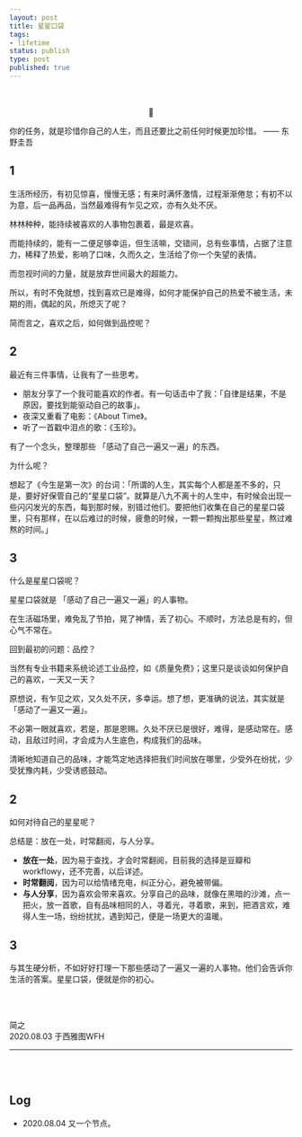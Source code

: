 ```yaml
--- 
layout: post
title: 星星口袋
tags: 
- lifetime
status: publish
type: post
published: true
---
```


<br>
<br>

<center>🌟</center>


	
你的任务，就是珍惜你自己的人生，而且还要比之前任何时候更加珍惜。 —— 东野圭吾
	
## 1
	
生活所经历，有初见惊喜，慢慢无感；有来时满怀激情，过程渐渐倦怠；有初不以为意，后一品再品，当然最难得有乍见之欢，亦有久处不厌。

林林种种，能持续被喜欢的人事物包裹着，最是欢喜。
	
而能持续的，能有一二便足够幸运，但生活嘛，交错间，总有些事情，占据了注意力，稀释了热爱，影响了口味，久而久之，生活给了你一个失望的表情。
	
而忽视时间的力量，就是放弃世间最大的超能力。
	
所以，有时不免就想，找到喜欢已是难得，如何才能保护自己的热爱不被生活，未期的雨，偶起的风，所熄灭了呢？
	
简而言之，喜欢之后，如何做到品控呢？
	
## 2
	
最近有三件事情，让我有了一些思考。
	
* 朋友分享了一个我可能喜欢的作者。有一句话击中了我：「自律是结果，不是原因，要找到能驱动自己的故事」。
* 夜深又重看了电影：《About Time》。
* 听了一首戳中泪点的歌：《玉珍》。
	
有了一个念头，整理那些 「感动了自己一遍又一遍」的东西。
	
为什么呢？
	
想起了《今生是第一次》的台词：「所谓的人生，其实每个人都是差不多的，只是，要好好保管自己的“星星口袋”。就算是八九不离十的人生中，有时候会出现一些闪闪发光的东西，每到那时候，别错过他们。要把他们收集在自己的星星口袋里，只有那样，在以后难过的时候，疲惫的时候，一颗一颗掏出那些星星，熬过难熬的时间。」
	
## 3

什么是星星口袋呢？	

星星口袋就是 「感动了自己一遍又一遍」的人事物。
	
在生活磁场里，难免乱了节拍，晃了神情，丢了初心。不顺时，方法总是有的，但心气不常在。
	
回到最初的问题：品控？
	
当然有专业书籍来系统论述工业品控，如《质量免费》；这里只是谈谈如何保护自己的喜欢，一天又一天？
	
原想说，有乍见之欢，又久处不厌，多幸运。想了想，更准确的说法，其实就是「感动了一遍又一遍」。
	
不必第一眼就喜欢，若是，那是恩赐。久处不厌已是很好，难得，是感动常在。感动，且敌过时间，才会成为人生底色，构成我们的品味。
	
清晰地知道自己的品味，才能笃定地选择把我们时间放在哪里，少受外在纷扰，少受犹豫内耗，少受诱惑鼓动。
	
## 2
	
如何对待自己的星星呢？
	
总结是：放在一处，时常翻阅，与人分享。
	
* **放在一处**，因为易于查找，才会时常翻阅，目前我的选择是豆瓣和workflowy，还不完善，以后详述。
* **时常翻阅**，因为可以给情绪充电，纠正分心，避免被带偏。
* **与人分享**，因为喜欢会带来喜欢。分享自己的品味，就像在黑暗的沙滩，点一把火，放一首歌，自有品味相同的人，寻着光，寻着歌，来到，把酒言欢，难得人生一场，纷纷扰扰，遇到知己，便是一场更大的温暖。
	
## 3 
	
与其生硬分析，不如好好打理一下那些感动了一遍又一遍的人事物。他们会告诉你生活的答案。星星口袋，便就是你的初心。


<br>
<br>

简之           
2020.08.03 于西雅图WFH<br>




---

<br>
<br>


## Log

- 2020.08.04 又一个节点。